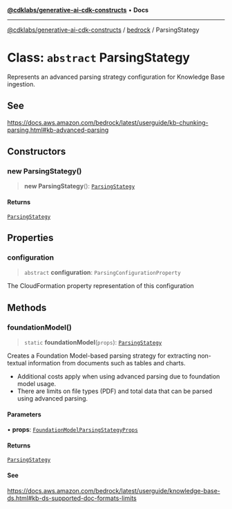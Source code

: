 [**@cdklabs/generative-ai-cdk-constructs**](../../../README.md) • **Docs**

***

[@cdklabs/generative-ai-cdk-constructs](../../../README.md) / [bedrock](../README.md) / ParsingStategy

# Class: `abstract` ParsingStategy

Represents an advanced parsing strategy configuration for Knowledge Base ingestion.

## See

https://docs.aws.amazon.com/bedrock/latest/userguide/kb-chunking-parsing.html#kb-advanced-parsing

## Constructors

### new ParsingStategy()

> **new ParsingStategy**(): [`ParsingStategy`](ParsingStategy.md)

#### Returns

[`ParsingStategy`](ParsingStategy.md)

## Properties

### configuration

> `abstract` **configuration**: `ParsingConfigurationProperty`

The CloudFormation property representation of this configuration

## Methods

### foundationModel()

> `static` **foundationModel**(`props`): [`ParsingStategy`](ParsingStategy.md)

Creates a Foundation Model-based parsing strategy for extracting non-textual information
from documents such as tables and charts.
- Additional costs apply when using advanced parsing due to foundation model usage.
- There are limits on file types (PDF) and total data that can be parsed using advanced parsing.

#### Parameters

• **props**: [`FoundationModelParsingStategyProps`](../interfaces/FoundationModelParsingStategyProps.md)

#### Returns

[`ParsingStategy`](ParsingStategy.md)

#### See

https://docs.aws.amazon.com/bedrock/latest/userguide/knowledge-base-ds.html#kb-ds-supported-doc-formats-limits
